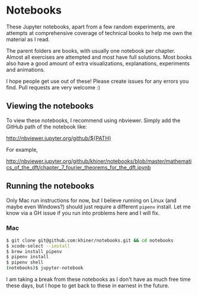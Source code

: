 # Notebooks

These Jupyter notebooks, apart from a few random experiments, are attempts at comprehensive coverage of technical books to help me own the material as I read.

The parent folders are books, with usually one notebook per chapter. Almost all exercises are attempted and most have full solutions.
Most books also have a good amount of extra visualizations, explanations, experiments and animations.

I hope people get use out of these! Please create issues for any errors you find. Pull requests are very welcome :)

## Viewing the notebooks

To view these notebooks, I recommend using nbviewer. Simply add the GitHub path of the notebook like:

http://nbviewer.jupyter.org/github/${PATH}

For example,

http://nbviewer.jupyter.org/github/khiner/notebooks/blob/master/mathematics_of_the_dft/chapter_7_fourier_theorems_for_the_dft.ipynb

## Running the notebooks

Only Mac run instructions for now, but I believe running on Linux (and maybe even Windows?) should just require a different `pipenv` install.
Let me know via a GH issue if you run into problems here and I will fix.

### Mac

```bash
$ git clone git@github.com:khiner/notebooks.git && cd notebooks
$ xcode-select --install
$ brew install pipenv
$ pipenv install
$ pipenv shell
(notebooks)$ jupyter-notebook
```

I am taking a break from these notebooks as I don't have as much free time these days, but I hope to get back to these in earnest in the future.

